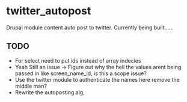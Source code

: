 # twitter_autopost
Drupal module content auto post to twitter. Currently being built......

## TODO
- For select need to put ids instead of array indecies
- Yeah Still an issue -> Figure out why the hell the values arent being passed in like screen_name_id, is this a scope issue?
- Use the twitter module to authenticate the names here remove the middle man?
- Rewrite the autoposting alg,

